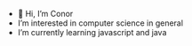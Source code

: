 - 👋 Hi, I’m Conor
-  I’m interested in computer science in general
-  I’m currently learning javascript and java
